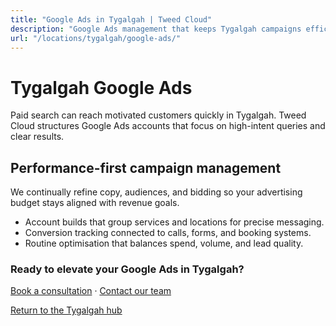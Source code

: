 ```yaml
---
title: "Google Ads in Tygalgah | Tweed Cloud"
description: "Google Ads management that keeps Tygalgah campaigns efficient and measurable."
url: "/locations/tygalgah/google-ads/"
---
```


# Tygalgah Google Ads

Paid search can reach motivated customers quickly in Tygalgah. Tweed Cloud structures Google Ads accounts that focus on high-intent queries and clear results.

## Performance-first campaign management

We continually refine copy, audiences, and bidding so your advertising budget stays aligned with revenue goals.

- Account builds that group services and locations for precise messaging.
- Conversion tracking connected to calls, forms, and booking systems.
- Routine optimisation that balances spend, volume, and lead quality.

### Ready to elevate your Google Ads in Tygalgah?

[Book a consultation](/consultation/) · [Contact our team](/contact/)

[Return to the Tygalgah hub](/locations/tygalgah/)

